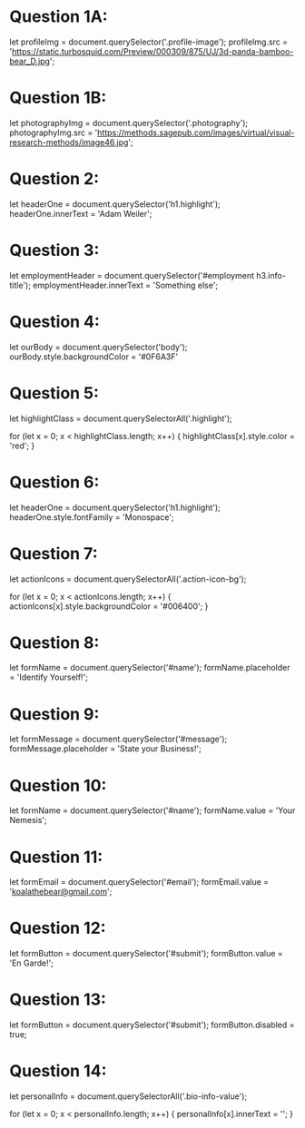 # Question 1A:
let profileImg = document.querySelector('.profile-image');
profileImg.src = 'https://static.turbosquid.com/Preview/000309/875/UJ/3d-panda-bamboo-bear_D.jpg';


# Question 1B:
let photographyImg = document.querySelector('.photography');
photographyImg.src = 'https://methods.sagepub.com/images/virtual/visual-research-methods/image46.jpg';


# Question 2:
let headerOne = document.querySelector('h1.highlight');
headerOne.innerText = 'Adam Weiler';


# Question 3:
let employmentHeader = document.querySelector('#employment h3.info-title');
employmentHeader.innerText = 'Something else';


# Question 4:
let ourBody = document.querySelector('body');
ourBody.style.backgroundColor = '#0F6A3F'


# Question 5:
let highlightClass = document.querySelectorAll('.highlight');

for (let x = 0; x < highlightClass.length; x++) {
    highlightClass[x].style.color = 'red';
}
    

# Question 6:
let headerOne = document.querySelector('h1.highlight');
headerOne.style.fontFamily = 'Monospace';


# Question 7:
let actionIcons = document.querySelectorAll('.action-icon-bg');

for (let x = 0; x < actionIcons.length; x++) {
    actionIcons[x].style.backgroundColor = '#006400';
}


# Question 8:
let formName = document.querySelector('#name');
formName.placeholder = 'Identify Yourself!';


# Question 9:
let formMessage = document.querySelector('#message');
formMessage.placeholder = 'State your Business!';


# Question 10:
let formName = document.querySelector('#name');
formName.value = 'Your Nemesis';


# Question 11:
let formEmail = document.querySelector('#email');
formEmail.value = 'koalathebear@gmail.com';


# Question 12:
let formButton = document.querySelector('#submit');
formButton.value = 'En Garde!';


# Question 13:
let formButton = document.querySelector('#submit');
formButton.disabled = true;


# Question 14:
let personalInfo = document.querySelectorAll('.bio-info-value');

for (let x = 0; x < personalInfo.length; x++) {
    personalInfo[x].innerText = '';
}

